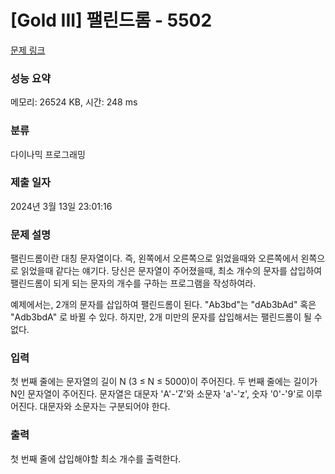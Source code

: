# [Gold III] 팰린드롬 - 5502 

[문제 링크](https://www.acmicpc.net/problem/5502) 

### 성능 요약

메모리: 26524 KB, 시간: 248 ms

### 분류

다이나믹 프로그래밍

### 제출 일자

2024년 3월 13일 23:01:16

### 문제 설명

<p>팰린드롬이란 대칭 문자열이다. 즉, 왼쪽에서 오른쪽으로 읽었을때와 오른쪽에서 왼쪽으로 읽었을때 같다는 얘기다. 당신은 문자열이 주어졌을때, 최소 개수의 문자를 삽입하여 팰린드롬이 되게 되는 문자의 개수를 구하는 프로그램을 작성하여라.</p>

<p>예제에서는, 2개의 문자를 삽입하여 팰린드롬이 된다. "Ab3bd"는 "dAb3bAd" 혹은 "Adb3bdA" 로 바뀔 수 있다. 하지만, 2개 미만의 문자를 삽입해서는 팰린드롬이 될 수 없다.</p>

### 입력 

 <p>첫 번째 줄에는 문자열의 길이 N (3 ≤ N ≤ 5000)이 주어진다. 두 번째 줄에는 길이가 N인 문자열이 주어진다. 문자열은 대문자 'A'-'Z'와 소문자 'a'-'z', 숫자 '0'-'9'로 이루어진다. 대문자와 소문자는 구분되어야 한다.</p>

### 출력 

 <p>첫 번째 줄에 삽입해야할 최소 개수를 출력한다.</p>

